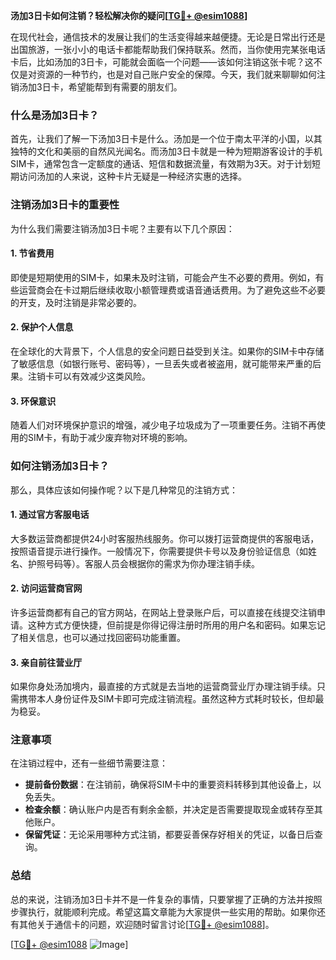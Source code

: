 **汤加3日卡如何注销？轻松解决你的疑问[[TG💪+ @esim1088](https://t.me/s/esim1088)]**

在现代社会，通信技术的发展让我们的生活变得越来越便捷。无论是日常出行还是出国旅游，一张小小的电话卡都能帮助我们保持联系。然而，当你使用完某张电话卡后，比如汤加的3日卡，可能就会面临一个问题——该如何注销这张卡呢？这不仅是对资源的一种节约，也是对自己账户安全的保障。今天，我们就来聊聊如何注销汤加3日卡，希望能帮到有需要的朋友们。

### 什么是汤加3日卡？

首先，让我们了解一下汤加3日卡是什么。汤加是一个位于南太平洋的小国，以其独特的文化和美丽的自然风光闻名。而汤加3日卡就是一种为短期游客设计的手机SIM卡，通常包含一定额度的通话、短信和数据流量，有效期为3天。对于计划短期访问汤加的人来说，这种卡片无疑是一种经济实惠的选择。

### 注销汤加3日卡的重要性

为什么我们需要注销汤加3日卡呢？主要有以下几个原因：

#### 1. **节省费用**
   即使是短期使用的SIM卡，如果未及时注销，可能会产生不必要的费用。例如，有些运营商会在卡过期后继续收取小额管理费或语音通话费用。为了避免这些不必要的开支，及时注销是非常必要的。

#### 2. **保护个人信息**
   在全球化的大背景下，个人信息的安全问题日益受到关注。如果你的SIM卡中存储了敏感信息（如银行账号、密码等），一旦丢失或者被盗用，就可能带来严重的后果。注销卡可以有效减少这类风险。

#### 3. **环保意识**
   随着人们对环境保护意识的增强，减少电子垃圾成为了一项重要任务。注销不再使用的SIM卡，有助于减少废弃物对环境的影响。

### 如何注销汤加3日卡？

那么，具体应该如何操作呢？以下是几种常见的注销方式：

#### 1. **通过官方客服电话**
   大多数运营商都提供24小时客服热线服务。你可以拨打运营商提供的客服电话，按照语音提示进行操作。一般情况下，你需要提供卡号以及身份验证信息（如姓名、护照号码等）。客服人员会根据你的需求为你办理注销手续。

#### 2. **访问运营商官网**
   许多运营商都有自己的官方网站，在网站上登录账户后，可以直接在线提交注销申请。这种方式方便快捷，但前提是你得记得注册时所用的用户名和密码。如果忘记了相关信息，也可以通过找回密码功能重置。

#### 3. **亲自前往营业厅**
   如果你身处汤加境内，最直接的方式就是去当地的运营商营业厅办理注销手续。只需携带本人身份证件及SIM卡即可完成注销流程。虽然这种方式耗时较长，但却最为稳妥。

### 注意事项

在注销过程中，还有一些细节需要注意：

- **提前备份数据**：在注销前，确保将SIM卡中的重要资料转移到其他设备上，以免丢失。
- **检查余额**：确认账户内是否有剩余金额，并决定是否需要提取现金或转存至其他账户。
- **保留凭证**：无论采用哪种方式注销，都要妥善保存好相关的凭证，以备日后查询。

### 总结

总的来说，注销汤加3日卡并不是一件复杂的事情，只要掌握了正确的方法并按照步骤执行，就能顺利完成。希望这篇文章能为大家提供一些实用的帮助。如果你还有其他关于通信卡的问题，欢迎随时留言讨论[[TG💪+ @esim1088](https://t.me/s/esim1088)]。

[[TG💪+ @esim1088](https://t.me/s/esim1088) ![Image](https://i.postimg.cc/4NQfJmqS/Snipaste-2025-05-13-00-14-12.png)]